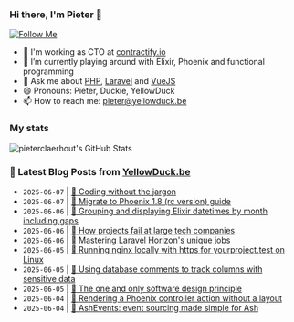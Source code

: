 ### Hi there, I'm Pieter 👋  
[![Follow Me](https://img.shields.io/github/followers/pieterclaerhout?label=Follow&style=social)](https://github.com/pieterclaerhout)

- 🏢 I'm working as CTO at [contractify.io](https://contractify.io)
- 🌱 I’m currently playing around with Elixir, Phoenix and functional programming
- 💬 Ask me about [PHP](https://php.net), [Laravel](http://laravel.com) and [VueJS](https://vuejs.org)
- 😄 Pronouns: Pieter, Duckie, YellowDuck
- 📫 How to reach me: pieter@yellowduck.be

### My stats

![pieterclaerhout's GitHub Stats](https://github-readme-stats.vercel.app/api?username=pieterclaerhout&show_icons=true&count_private=true&line_height=40)

### 📩 Latest Blog Posts from [YellowDuck.be](https://www.yellowduck.be/)
<!-- BLOG-POST-LIST:START -->
- `2025-06-07` | [🔗 Coding without the jargon](https://www.yellowduck.be/posts/coding-without-the-jargon)  
- `2025-06-07` | [🔗 Migrate to Phoenix 1.8 &lpar;rc version&rpar; guide](https://www.yellowduck.be/posts/migrate-to-phoenix-1-8-rc-version-guide)  
- `2025-06-06` | [🐥 Grouping and displaying Elixir datetimes by month including gaps](https://www.yellowduck.be/posts/grouping-and-displaying-elixir-datetimes-by-month-including-gaps)  
- `2025-06-06` | [🔗 How projects fail at large tech companies](https://www.yellowduck.be/posts/how-projects-fail-at-large-tech-companies)  
- `2025-06-06` | [🔗 Mastering Laravel Horizon&#39;s unique jobs](https://www.yellowduck.be/posts/mastering-laravel-horizons-unique-jobs)  
- `2025-06-05` | [🐥 Running nginx locally with https for yourproject.test on Linux](https://www.yellowduck.be/posts/running-nginx-locally-with-https-for-yourproject-test-on-linux)  
- `2025-06-05` | [🔗 Using database comments to track columns with sensitive data](https://www.yellowduck.be/posts/using-database-comments-to-track-columns-with-sensitive-data)  
- `2025-06-05` | [🔗 The one and only software design principle](https://www.yellowduck.be/posts/the-one-and-only-software-design-principle)  
- `2025-06-04` | [🐥 Rendering a Phoenix controller action without a layout](https://www.yellowduck.be/posts/rendering-a-phoenix-controller-action-without-a-layout)  
- `2025-06-04` | [🔗 AshEvents: event sourcing made simple for Ash](https://www.yellowduck.be/posts/ashevents-event-sourcing-made-simple-for-ash)  

<!-- BLOG-POST-LIST:END -->
